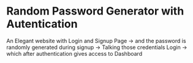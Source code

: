 # Random Password Generator with Autentication
An Elegant website with Login and Signup Page ->  and the password is randomly generated during signup  ->  Talking those credentials Login -> which  after authentication gives access to Dashboard
